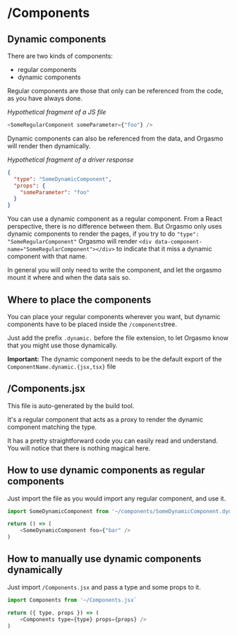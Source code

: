 # /Components

## Dynamic components

There are two kinds of components:

- regular components
- dynamic components

Regular components are those that only can be referenced from the code, as you have always done.

_Hypothetical fragment of a JS file_

```js
<SomeRegularComponent someParameter={"foo"} />
```

Dynamic components can also be referenced from the data, and Orgasmo will render then dynamically.

_Hypothetical fragment of a driver response_

```json
{
  "type": "SomeDynamicComponent",
  "props": {
    "someParameter": "foo"
  }
}
```

You can use a dynamic component as a regular component. From a React perspective, there is no difference between them. But Orgasmo only uses dynamic components to render the pages, if you try to do `"type": "SomeRegularComponent"` Orgasmo will render `<div data-component-name="SomeRegularComponent"></div>` to indicate that it miss a dynamic component with that name.

In general you will only need to write the component, and let the orgasmo mount it where and when the data sais so.

## Where to place the components

You can place your regular components wherever you want, but dynamic components have to be placed inside the `/components`tree.

Just add the prefix `.dynamic.` before the file extension, to let Orgasmo know that you might use those dynamically.

**Important:** The dynamic component needs to be the default export of the `ComponentName.dynamic.{jsx,tsx}` file

## /Components.jsx

This file is auto-generated by the build tool.

It's a regular component that acts as a proxy to render the dynamic component matching the type.

It has a pretty straightforward code you can easily read and understand. You will notice that there is nothing magical here.

## How to use dynamic components as regular components

Just import the file as you would import any regular component, and use it.

```js
import SomeDynamicComponent from '~/components/SomeDynamicComponent.dynamic.jsx`

return () => (
    <SomeDynamicComponent foo={"bar" />
)
```

## How to manually use dynamic components dynamically

Just import `/Components.jsx` and pass a type and some props to it.

```js
import Components from '~/Components.jsx`

return ({ type, props }) => (
    <Components type={type} props={props} />
)
```

